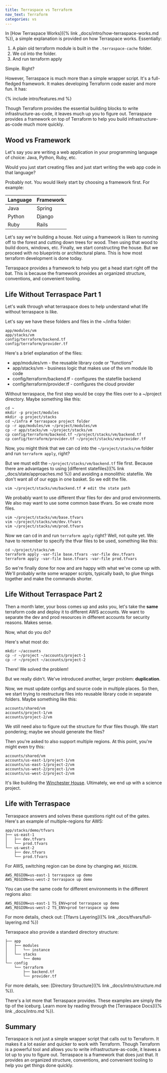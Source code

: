 ```yaml
---
title: Terraspace vs Terraform
nav_text: Terraform
categories: vs
---
```


In [How Terraspace Works]({% link _docs/intro/how-terraspace-works.md %}), a simple explanation is provided on how Terraspace works. Essentially:

1. A plain old terraform module is built in the `.terraspace-cache` folder.
2. We cd into the folder.
3. And run terraform apply

Simple. Right?

However, Terraspace is much more than a simple wrapper script. It's a full-fledged framework. It makes developing Terraform code easier and more fun. It has:

{% include intro/features.md %}

Though Terraform provides the essential building blocks to write infrastructure-as-code, it leaves much up you to figure out. Terraspace provides a framework on top of Terraform to help you build infrastructure-as-code much more quickly.

## Wood vs Framework

Let's say you are writing a web application in your programming language of choice: Java, Python, Ruby, etc.

Would you just start creating files and just start writing the web app code in that language?

Probably not. You would likely start by choosing a framework first. For example:

Language | Framework
---|---
Java | Spring
Python | Django
Ruby | Rails

Let's say we're building a house. Not using a framework is liken to running off to the forest and cutting down trees for wood. Then using that wood to build doors, windows, etc. Finally, we start constructing the house. But we proceed with no blueprints or architectural plans.  This is how most terraform development is done today.

Terraspace provides a framework to help you get a head start right off the bat. This is because the framework provides an organized structure, conventions, and convenient tooling.

## Life Without Terraspace Part 1

Let's walk through what terraspace does to help understand what life without terraspace is like.

Let's say we have these folders and files in the ~/infra folder:

    app/modules/vm
    app/stacks/vm
    config/terraform/backend.tf
    config/terraform/provider.tf

Here's a brief explanation of the files:

* app/modules/vm - the reusable library code or "functions"
* app/stacks/vm - business logic that makes use of the vm module lib code
* config/terraform/backend.tf - configures the statefile backend
* config/terraform/provider.tf - configures the cloud provider

Without terraspace, the first step would be copy the files over to a ~/project directory. Maybe something like this:

    cd ~
    mkdir -p project/modules
    mkdir -p project/stacks
    cd ~/infra # terraspace project folder
    cp -r app/modules/vm ~/project/modules/vm
    cp -r app/stacks/vm ~/project/stacks/vm
    cp config/terraform/backend.tf ~/project/stacks/vm/backend.tf
    cp config/terraform/provider.tf ~/project/stacks/vm/provider.tf

Now, you might think that we can cd into the `~/project/stacks/vm` folder and run `terraform apply`, right?

But we must edit the `~/project/stacks/vm/backend.tf` file first. Because there are advantages to using [different statefiles]({% link _docs/state/approaches.md %}) and avoiding a monolithic statefile. We don't want all of our eggs in one basket. So we edit the file.

    vim ~/project/stacks/vm/backend.tf # edit the state path

We probably want to use different tfvar files for dev and prod environments. We also may want to use some common base tfvars. So we create more files.

    vim ~/project/stacks/vm/base.tfvars
    vim ~/project/stacks/vm/dev.tfvars
    vim ~/project/stacks/vm/prod.tfvars

Now we can cd in and run `terraform apply` right? Well, not quite yet. We have to remember to specify the tfvar files to be used, something like this:

    cd ~/project/stacks/vm
    terraform apply -var-file base.tfvars -var-file dev.tfvars
    terraform apply -var-file base.tfvars -var-file prod.tfvars

So we're finally done for now and are happy with what we've come up with. We'll probably write some wrapper scripts, typically bash, to glue things together and make the commands shorter.

## Life Without Terraspace Part 2

Then a month later, your boss comes up and asks you, let's take the **same** terraform code and deploy it to different AWS accounts. We want to separate the dev and prod resources in different accounts for security reasons. Makes sense.

Now, what do you do?

Here's what most do:

    mkdir ~/accounts
    cp -r ~/project ~/accounts/project-1
    cp -r ~/project ~/accounts/project-2

There! We solved the problem!

But we really didn't. We've introduced another, larger problem: **duplication**.

Now, we must update configs and source code in multiple places.  So then, we start trying to restructure files into reusable library code in separate folders. Maybe something like this:

    accounts/shared/vm
    accounts/project-1/vm
    accounts/project-2/vm

We still need also to figure out the structure for tfvar files though. We start pondering; maybe we should generate the files?

Then you're asked to also support multiple regions. At this point, you're might even try this:

    accounts/shared/vm
    accounts/us-east-1/project-1/vm
    accounts/us-east-1/project-2/vm
    accounts/us-west-2/project-1/vm
    accounts/us-west-2/project-2/vm

It's like building the [Winchester House](https://en.wikipedia.org/wiki/Winchester_Mystery_House). Ultimately, we end up with a science project.

## Life with Terraspace

Terraspace answers and solves these questions right out of the gates. Here's an example of multiple-regions for AWS:

    app/stacks/demo/tfvars
    ├── us-east-1
    │   ├── dev.tfvars
    │   └── prod.tfvars
    └── us-west-2
        ├── dev.tfvars
        └── prod.tfvars

For AWS, switching region can be done by changing `AWS_REGION`.

    AWS_REGION=us-east-1 terraspace up demo
    AWS_REGION=us-west-2 terraspace up demo

You can use the same code for different environments in the different regions also:

    AWS_REGION=us-east-1 TS_ENV=prod terraspace up demo
    AWS_REGION=us-west-2 TS_ENV=prod terraspace up demo

For more details, check out: [Tfavrs Layering]({% link _docs/tfvars/full-layering.md %})

Terraspace also provide a standard directory structure:

    ├── app
    │   ├── modules
    │   │   └── instance
    │   └── stacks
    │       └── demo
    └── config
        └── terraform
            ├── backend.tf
            └── provider.tf

For more details, see: [Directory Structure]({% link _docs/intro/structure.md %}).

There's a lot more that Terraspace provides. These examples are simply the tip of the iceburg. Learn more by reading through the [Terraspace Docs]({% link _docs/intro.md %}).

## Summary

Terraspace is not just a simple wrapper script that calls out to Terraform. It makes it a lot easier and quicker to work with Terraform. Though Terraform is a powerful tool and allows you to write infrastructure-as-code, it leaves a lot up to you to figure out. Terraspace is a framework that does just that. It provides an organized structure, conventions, and convenient tooling to help you get things done quickly.
